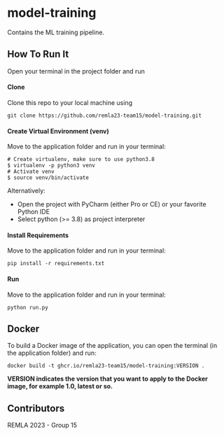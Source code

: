 # model-training
Contains the ML training pipeline.

## How To Run It

Open your terminal in the project folder and run

#### Clone

Clone this repo to your local machine using 
```
git clone https://github.com/remla23-team15/model-training.git
```

#### Create Virtual Environment (venv)
Move to  the application folder and run in your terminal:
```
# Create virtualenv, make sure to use python3.8
$ virtualenv -p python3 venv
# Activate venv
$ source venv/bin/activate
```
Alternatively:
* Open the project with PyCharm (either Pro or CE)  or your favorite Python IDE
* Select python (>= 3.8) as project interpreter

#### Install Requirements
Move to  the application folder and run in your terminal:
```
pip install -r requirements.txt
```

#### Run
Move to  the application folder and run in your terminal:
```
python run.py
```

## Docker
To build a Docker image of the application, you can open the terminal (in the application folder) and run:
```shell script
docker build -t ghcr.io/remla23-team15/model-training:VERSION .
```

**VERSION indicates the version that you want to apply to the Docker image, for example 1.0, latest or so.**

## Contributors

REMLA 2023 - Group 15
